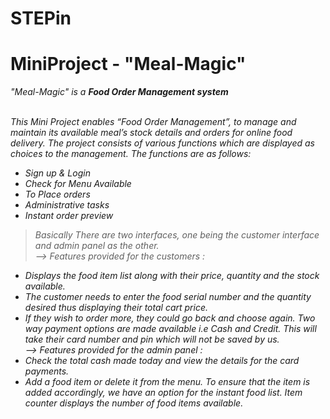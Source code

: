 # STEPin
# MiniProject - "Meal-Magic"
<I>"Meal-Magic" is a <B>Food Order Management system <br> <br> </B>
  
This Mini Project enables “Food Order Management”, to manage and maintain its available meal’s stock details and orders for online food delivery. The project consists of various functions which are displayed as choices to the management.
The functions are as follows:
- Sign up & Login
- Check for Menu Available
- To Place orders
- Administrative tasks
- Instant order preview <br>

> Basically There are two interfaces, one being the customer interface and admin panel as the other. <br>
--> Features provided for the customers : <br>
* Displays the food item list along with their price, quantity and the stock available. <br>
* The customer needs to enter the food serial number and the quantity desired thus displaying their total cart price. <br>
* If they wish to order more, they could go back and choose again. Two way payment options are made available i.e Cash and Credit. This will take their card number and pin which will not be saved by us. <br>
--> Features provided for the admin panel : <br>
* Check the total cash made today and view the details for the card payments. <br>
* Add a food item or delete it from the menu. To ensure that the item is added accordingly, we have an option for the instant food list. Item counter displays the number of food items available.
